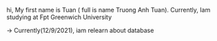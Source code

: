 
<!---
Tuanwot/Tuanwot is a ✨ special ✨ repository because its `README.md` (this file) appears on your GitHub profile.
You can click the Preview link to take a look at your changes.
--->
hi, My first name is Tuan ( full is name Truong Anh Tuan). Currently, Iam studying at Fpt Greenwich University

-> Currently(12/9/2021), iam relearn about database


